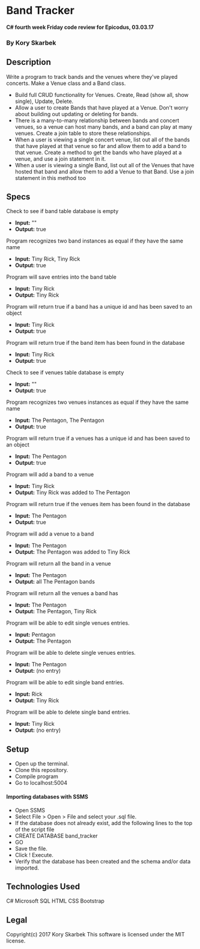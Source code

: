 # Band Tracker
**C# fourth week Friday code review for Epicodus, 03.03.17**
### By Kory Skarbek
## Description
Write a program to track bands and the venues where they've played concerts. Make a Venue class and a Band class.

* Build full CRUD functionality for Venues. Create, Read (show all, show single), Update, Delete.
* Allow a user to create Bands that have played at a Venue. Don't worry about building out updating or deleting for bands.
* There is a many-to-many relationship between bands and concert venues, so a venue can host many bands, and a band can play at many venues. Create a join table to store these relationships.
* When a user is viewing a single concert venue, list out all of the bands that have played at that venue so far and allow them to add a band to that venue. Create a method to get the bands who have played at a venue, and use a join statement in it.
* When a user is viewing a single Band, list out all of the Venues that have hosted that band and allow them to add a Venue to that Band. Use a join statement in this method too

## Specs

Check to see if band table database is empty
* **Input:** ""
* **Output:** true

Program recognizes two band instances as equal if they have the same name
* **Input:** Tiny Rick, Tiny Rick
* **Output:** true

Program will save entries into the band table
* **Input:** Tiny Rick
* **Output:** Tiny Rick

Program will return true if a band has a unique id and has been saved to an object
* **Input:** Tiny Rick
* **Output:** true

Program will return true if the band item has been found in the database
* **Input:** Tiny Rick
* **Output:** true

Check to see if venues table database is empty
* **Input:** ""
* **Output:** true

Program recognizes two venues instances as equal if they have the same name
* **Input:** The Pentagon, The Pentagon
* **Output:** true

Program will return true if a venues has a unique id and has been saved to an object
* **Input:** The Pentagon
* **Output:** true

Program will add a band to a venue
* **Input:** Tiny Rick
* **Output:** Tiny Rick was added to The Pentagon

Program will return true if the venues item has been found in the database
* **Input:** The Pentagon
* **Output:** true

Program will add a venue to a band
* **Input:** The Pentagon
* **Output:** The Pentagon was added to Tiny Rick

Program will return all the band in a venue
* **Input:** The Pentagon
* **Output:** all The Pentagon bands

Program will return all the venues a band has
* **Input:** The Pentagon
* **Output:** The Pentagon, Tiny Rick

Program will be able to edit single venues entries.
* **Input:** Pentagon
* **Output:** The Pentagon

Program will be able to delete single venues entries.
* **Input:** The Pentagon
* **Output:** (no entry)

<!--Ice Box-->

Program will be able to edit single band entries.
* **Input:** Rick
* **Output:** Tiny Rick

Program will be able to delete single band entries.
* **Input:** Tiny Rick
* **Output:** (no entry)

## Setup
* Open up the terminal.
* Clone this repository.
* Compile program
* Go to localhost:5004
#### Importing databases with SSMS
* Open SSMS
* Select File > Open > File and select your .sql file.
* If the database does not already exist, add the following lines to the top of the script file
* CREATE DATABASE band_tracker
* GO
* Save the file.
* Click ! Execute.
* Verify that the database has been created and the schema and/or data imported.

## Technologies Used
C#
Microsoft SQL
HTML
CSS
Bootstrap

## Legal
Copyright(c) 2017 Kory Skarbek
This software is licensed under the MIT license.
